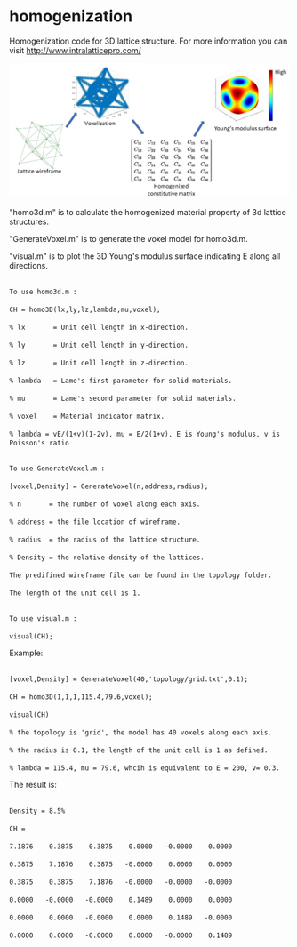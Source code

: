# homogenization
Homogenization code for 3D lattice structure. For more information you can visit http://www.intralatticepro.com/

![alt text](https://github.com/GuoyingDong/homogenization/blob/master/image/homogenization.JPG)

"homo3d.m" is to calculate the homogenized material property of 3d lattice structures.

"GenerateVoxel.m" is to generate the voxel model for homo3d.m.

"visual.m" is to plot the 3D Young's modulus surface indicating E along all directions.

~~~~~~~~~~~~~~~~~~~~~~~~~~~~~~~~~~~~~~~~~~~~~~~~~~~~~~~~~~~~~~~~~~~

To use homo3d.m :

CH = homo3D(lx,ly,lz,lambda,mu,voxel);

% lx       = Unit cell length in x-direction.

% ly       = Unit cell length in y-direction.

% lz       = Unit cell length in z-direction.

% lambda   = Lame's first parameter for solid materials.

% mu       = Lame's second parameter for solid materials.

% voxel    = Material indicator matrix.

% lambda = vE/(1+v)(1-2v), mu = E/2(1+v), E is Young's modulus, v is Poisson's ratio

~~~~~~~~~~~~~~~~~~~~~~~~~~~~~~~~~~~~~~~~~~~~~~~~~~~~~~~~~~~~~~~~~~~~~
~~~~~~~~~~~~~~~~~~~~~~~~~~~~~~~~~~~~~~~~~~~~~~~~~~~~~~~~~~~~~~~~~~~~~

To use GenerateVoxel.m :

[voxel,Density] = GenerateVoxel(n,address,radius);

% n       = the number of voxel along each axis.

% address = the file location of wireframe.

% radius  = the radius of the lattice structure.

% Density = the relative density of the lattices.

The predifined wireframe file can be found in the topology folder.

The length of the unit cell is 1.

~~~~~~~~~~~~~~~~~~~~~~~~~~~~~~~~~~~~~~~~~~~~~~~~~~~~~~~~~~~~~~~~~~~~~~
~~~~~~~~~~~~~~~~~~~~~~~~~~~~~~~~~~~~~~~~~~~~~~~~~~~~~~~~~~~~~~~~~~~~~~

To use visual.m :

visual(CH);

~~~~~~~~~~~~~~~~~~~~~~~~~~~~~~~~~~~~~~~~~~~~~~~~~~~~~~~~~~~~~~~~~~~~~~

Example:

~~~~~~~~~~~~~~~~~~~~~~~~~~~~~~~~~~~~~~~~~~~~~~~~~~~~~~~~~~~~~~~~~~~~~~

[voxel,Density] = GenerateVoxel(40,'topology/grid.txt',0.1);

CH = homo3D(1,1,1,115.4,79.6,voxel);

visual(CH)

% the topology is 'grid', the model has 40 voxels along each axis.

% the radius is 0.1, the length of the unit cell is 1 as defined.

% lambda = 115.4, mu = 79.6, whcih is equivalent to E = 200, v= 0.3.

~~~~~~~~~~~~~~~~~~~~~~~~~~~~~~~~~~~~~~~~~~~~~~~~~~~~~~~~~~~~~~~~~~~~~~~

The result is:

~~~~~~~~~~~~~~~~~~~~~~~~~~~~~~~~~~~~~~~~~~~~~~~~~~~~~~~~~~~~~~~~~~~~~~~~

Density = 8.5%

CH =

7.1876    0.3875    0.3875    0.0000   -0.0000    0.0000

0.3875    7.1876    0.3875   -0.0000    0.0000    0.0000

0.3875    0.3875    7.1876   -0.0000   -0.0000   -0.0000

0.0000   -0.0000   -0.0000    0.1489    0.0000    0.0000

0.0000    0.0000   -0.0000    0.0000    0.1489   -0.0000

0.0000    0.0000   -0.0000    0.0000   -0.0000    0.1489
    
~~~~~~~~~~~~~~~~~~~~~~~~~~~~~~~~~~~~~~~~~~~~~~~~~~~~~~~~~~~~~~~~~~~~~~~~~~
